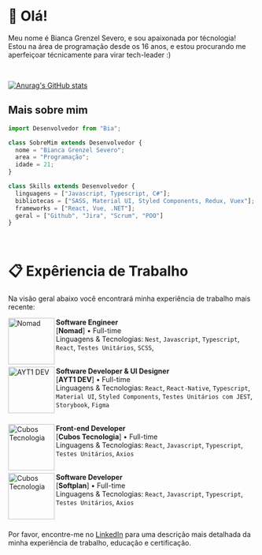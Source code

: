 # 👋 Olá!

Meu nome é Bianca Grenzel Severo, e sou apaixonada por técnologia!</br>
Estou na área de programação desde os 16 anos, e estou procurando me aperfeiçoar técnicamente para virar tech-leader :)

<br/>

[![Anurag's GitHub stats](https://github-readme-stats.vercel.app/api?username=BiancaGrenzel)](https://github.com/BiancaGrenzel/github-readme-stats)
<br/>

## Mais sobre mim
```js
import Desenvolvedor from "Bia";

class SobreMim extends Desenvolvedor {
  nome = "Bianca Grenzel Severo";
  area = "Programação";
  idade = 21;
}

class Skills extends Desenvolvedor {
  linguagens = ["Javascript, Typescript, C#"];
  bibliotecas = ["SASS, Material UI, Styled Components, Redux, Vuex"];
  frameworks = ["React, Vue, .NET"];
  geral = ["Github", "Jira", "Scrum", "POO"]
}
```
<br/>

# 📋 Expêriencia de Trabalho

Na visão geral abaixo você encontrará minha experiência de trabalho mais recente:

<img align="left" height="94px" width="94px" alt="Nomad" src="https://media.licdn.com/dms/image/C4D0BAQE9GGFNNqIm9A/company-logo_200_200/0/1602786740574?e=2147483647&v=beta&t=OF9hQOszXXLNqXgZeTPu96emoAEK4aMPiamwjM4MyH4"/>

**Software Engineer** \
[**Nomad**] • Full-time \
Linguagens & Tecnologias: `Nest`, `Javascript`, `Typescript`, `React`, `Testes Unitários`, `SCSS`,\
<br/>

<img align="left" height="94px" width="94px" alt="AYT1 DEV" src="https://yt3.ggpht.com/ytc/AKedOLQkXnYChXAHOeBQLzwhk1_BHYgUXs6ITQOakoeNoQ=s900-c-k-c0x00ffffff-no-rj"/>

**Software Developer & UI Designer** \
[**AYT1 DEV**] • Full-time \
Linguagens & Tecnologias: `React`, `React-Native`, `Typescript`, `Material UI`, `Styled Components`, `Testes Unitários com JEST`, `Storybook`, `Figma`\
<br/>

<img align="left" height="94px" width="94px" alt="Cubos Tecnologia" src="https://media.licdn.com/dms/image/C4D0BAQHRatc-sH4PLw/company-logo_200_200/0/1657916139296?e=2147483647&v=beta&t=8pGVfu7C6oGNP3vcbB3YHOCRNuFEgh_O_jbMLw8kkmI"/>

**Front-end Developer** \
[**Cubos Tecnologia**] • Full-time \
Linguagens & Tecnologias: `React`, `Javascript`, `Typescript`, `Testes Unitários`, `Axios` \
<br/>

<img align="left" height="94px" width="94px" alt="Cubos Tecnologia" src="https://yt3.googleusercontent.com/ytc/APkrFKYtQlzN-kK5VMisHo0elYL5RymO1vaBgsrmsxjLtg=s900-c-k-c0x00ffffff-no-rj"/>

**Software Developer** \
[**Softplan**] • Full-time \
Linguagens & Tecnologias: `React`, `Javascript`, `Typescript`, `Testes Unitários`, `Axios` \
<br/>
<br/>

Por favor, encontre-me no [LinkedIn]([https://www.linkedin.com/in/put-here-your-username/](https://www.linkedin.com/in/bianca-grenzel-severo-07b770188/)) para uma descrição mais detalhada da minha experiência de trabalho, educação e certificação.




